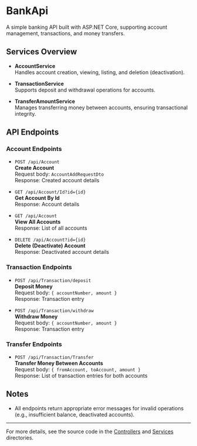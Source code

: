 # BankApi

A simple banking API built with ASP.NET Core, supporting account management, transactions, and money transfers.

## Services Overview

- **AccountService**  
  Handles account creation, viewing, listing, and deletion (deactivation).

- **TransactionService**  
  Supports deposit and withdrawal operations for accounts.

- **TransferAmountService**  
  Manages transferring money between accounts, ensuring transactional integrity.

## API Endpoints

### Account Endpoints

- `POST /api/Account`  
  **Create Account**  
  Request body: `AccountAddRequestDto`  
  Response: Created account details

- `GET /api/Account/Id?id={id}`  
  **Get Account By Id**  
  Response: Account details

- `GET /api/Account`  
  **View All Accounts**  
  Response: List of all accounts

- `DELETE /api/Account?id={id}`  
  **Delete (Deactivate) Account**  
  Response: Deactivated account details

### Transaction Endpoints

- `POST /api/Transaction/deposit`  
  **Deposit Money**  
  Request body: `{ accountNumber, amount }`  
  Response: Transaction entry

- `POST /api/Transaction/withdraw`  
  **Withdraw Money**  
  Request body: `{ accountNumber, amount }`  
  Response: Transaction entry

### Transfer Endpoints

- `POST /api/Transaction/Transfer`  
  **Transfer Money Between Accounts**  
  Request body: `{ fromAccount, toAccount, amount }`  
  Response: List of transaction entries for both accounts

## Notes

- All endpoints return appropriate error messages for invalid operations (e.g., insufficient balance, deactivated accounts).

---

For more details, see the source code in the [Controllers](Controllers/) and [Services](Services/) directories.